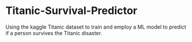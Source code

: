 # Titanic-Survival-Predictor
Using the kaggle Titanic dataset to train and employ a ML model to predict if a person survives the Titanic disaster.

